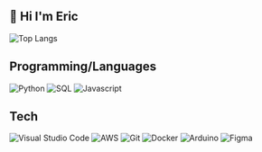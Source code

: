 ## 👋 Hi I'm Eric

![Top Langs](https://github-read-me-stats-git-main-jiwoo717.vercel.app/api/top-langs/?username=Jiwoo717&layout=compact)

## Programming/Languages
<p>
  <img alt="Python"
  src="https://img.shields.io/badge/python%20-%2314354C.svg?&style=for-the-badge&logo=python&logoColor=white" />
  <img alt="SQL"
  src="https://img.shields.io/badge/SQL-darkblue.svg?&style=for-the-badge&logo=sql&logoColor=white" />
  <img alt="Javascript"
  src="https://img.shields.io/badge/javascript-%23f1c232.svg?&style=for-the-badge&logo=javascript&logoColor=white" />
</p>

##  Tech 
<p>
  <img alt="Visual Studio Code"
    src="https://img.shields.io/badge/Visual%20Studio%20Code-0078d7.svg?&style=for-the-badge&logo=visual-studio-code&logoColor=white" />
  <img alt="AWS"
    src="https://img.shields.io/badge/AWS%20-%23FF9900.svg?&style=for-the-badge&logo=amazon-aws&logoColor=white" />
  <img alt="Git"
    src="https://img.shields.io/badge/git%20-%23F05033.svg?&style=for-the-badge&logo=git&logoColor=white" />
  <img alt="Docker"
    src="https://img.shields.io/badge/docker%20-%230db7ed.svg?&style=for-the-badge&logo=docker&logoColor=white" />
  <img alt="Arduino"
    src="https://img.shields.io/badge/-Arduino-00979D?style=for-the-badge&logo=Arduino&logoColor=white" />
  <img alt="Figma"
    src="https://img.shields.io/badge/figma%20-%23F24E1E.svg?&style=for-the-badge&logo=figma&logoColor=white" />
</p>
